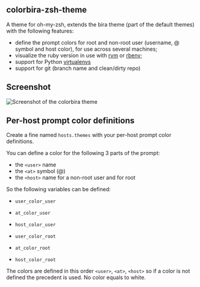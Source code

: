 colorbira-zsh-theme
-------------------

A theme for oh-my-zsh, extends the bira theme (part of the default themes) with the following features:
* define the prompt colors for root and non-root user (username, @ symbol and host color), for use across several machines;
* visualize the ruby version in use with [rvm](https://rvm.io/) or [rbenv](https://github.com/rbenv/rbenv);
* support for Python [virtualenvs](https://virtualenv.pypa.io/en/stable/)
* support for git (branch name and clean/dirty repo)

## Screenshot

![Screenshot of the colorbira theme](https://i.imgur.com/EHMeJI4.png)

## Per-host prompt color definitions

Create a fine named `hosts.themes` with your per-host prompt color definitions.

You can define a color for the following 3 parts of the prompt:
  - the `<user>` name
  - the `<at>` symbol (@)
  - the `<host>` name
for a non-root user and for root

So the following variables can be defined:
  - `user_color_user`
  - `at_color_user`
  - `host_color_user`

  - `user_color_root`
  - `at_color_root`
  - `host_color_root`

The colors are defined in this order `<user>`, `<at>`, `<host>` so if a color is not defined the precedent is used.
No color equals to white.
